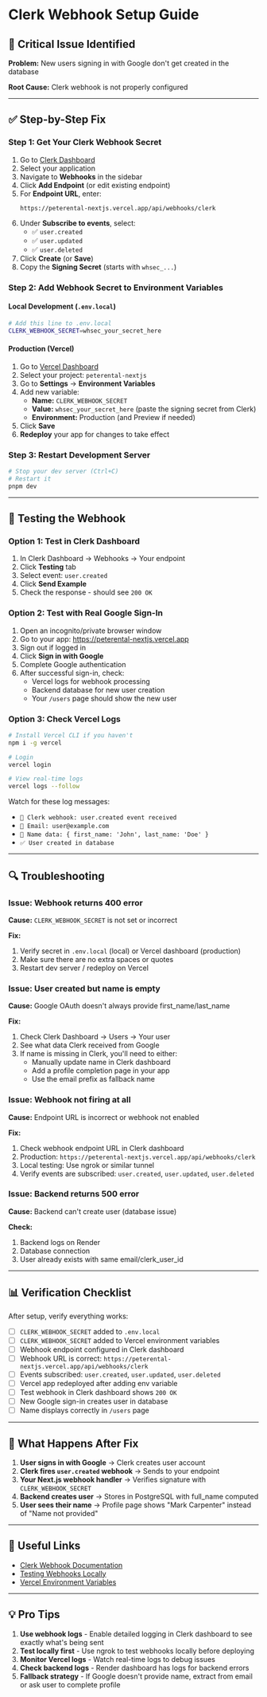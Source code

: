 # Clerk Webhook Setup Guide

## 🚨 Critical Issue Identified

**Problem:** New users signing in with Google don't get created in the database

**Root Cause:** Clerk webhook is not properly configured

---

## ✅ Step-by-Step Fix

### Step 1: Get Your Clerk Webhook Secret

1. Go to [Clerk Dashboard](https://dashboard.clerk.com)
2. Select your application
3. Navigate to **Webhooks** in the sidebar
4. Click **Add Endpoint** (or edit existing endpoint)
5. For **Endpoint URL**, enter:
   ```
   https://peterental-nextjs.vercel.app/api/webhooks/clerk
   ```
6. Under **Subscribe to events**, select:
   - ✅ `user.created`
   - ✅ `user.updated`
   - ✅ `user.deleted`
7. Click **Create** (or **Save**)
8. Copy the **Signing Secret** (starts with `whsec_...`)

### Step 2: Add Webhook Secret to Environment Variables

#### Local Development (`.env.local`)
```bash
# Add this line to .env.local
CLERK_WEBHOOK_SECRET=whsec_your_secret_here
```

#### Production (Vercel)
1. Go to [Vercel Dashboard](https://vercel.com)
2. Select your project: `peterental-nextjs`
3. Go to **Settings** → **Environment Variables**
4. Add new variable:
   - **Name:** `CLERK_WEBHOOK_SECRET`
   - **Value:** `whsec_your_secret_here` (paste the signing secret from Clerk)
   - **Environment:** Production (and Preview if needed)
5. Click **Save**
6. **Redeploy** your app for changes to take effect

### Step 3: Restart Development Server

```bash
# Stop your dev server (Ctrl+C)
# Restart it
pnpm dev
```

---

## 🧪 Testing the Webhook

### Option 1: Test in Clerk Dashboard
1. In Clerk Dashboard → Webhooks → Your endpoint
2. Click **Testing** tab
3. Select event: `user.created`
4. Click **Send Example**
5. Check the response - should see `200 OK`

### Option 2: Test with Real Google Sign-In
1. Open an incognito/private browser window
2. Go to your app: https://peterental-nextjs.vercel.app
3. Sign out if logged in
4. Click **Sign in with Google**
5. Complete Google authentication
6. After successful sign-in, check:
   - Vercel logs for webhook processing
   - Backend database for new user creation
   - Your `/users` page should show the new user

### Option 3: Check Vercel Logs
```bash
# Install Vercel CLI if you haven't
npm i -g vercel

# Login
vercel login

# View real-time logs
vercel logs --follow
```

Watch for these log messages:
- `🔔 Clerk webhook: user.created event received`
- `📧 Email: user@example.com`
- `👤 Name data: { first_name: 'John', last_name: 'Doe' }`
- `✅ User created in database`

---

## 🔍 Troubleshooting

### Issue: Webhook returns 400 error
**Cause:** `CLERK_WEBHOOK_SECRET` is not set or incorrect

**Fix:**
1. Verify secret in `.env.local` (local) or Vercel dashboard (production)
2. Make sure there are no extra spaces or quotes
3. Restart dev server / redeploy on Vercel

### Issue: User created but name is empty
**Cause:** Google OAuth doesn't always provide first_name/last_name

**Fix:**
1. Check Clerk Dashboard → Users → Your user
2. See what data Clerk received from Google
3. If name is missing in Clerk, you'll need to either:
   - Manually update name in Clerk dashboard
   - Add a profile completion page in your app
   - Use the email prefix as fallback name

### Issue: Webhook not firing at all
**Cause:** Endpoint URL is incorrect or webhook not enabled

**Fix:**
1. Check webhook endpoint URL in Clerk dashboard
2. Production: `https://peterental-nextjs.vercel.app/api/webhooks/clerk`
3. Local testing: Use ngrok or similar tunnel
4. Verify events are subscribed: `user.created`, `user.updated`, `user.deleted`

### Issue: Backend returns 500 error
**Cause:** Backend can't create user (database issue)

**Check:**
1. Backend logs on Render
2. Database connection
3. User already exists with same email/clerk_user_id

---

## 📊 Verification Checklist

After setup, verify everything works:

- [ ] `CLERK_WEBHOOK_SECRET` added to `.env.local`
- [ ] `CLERK_WEBHOOK_SECRET` added to Vercel environment variables
- [ ] Webhook endpoint configured in Clerk dashboard
- [ ] Webhook URL is correct: `https://peterental-nextjs.vercel.app/api/webhooks/clerk`
- [ ] Events subscribed: `user.created`, `user.updated`, `user.deleted`
- [ ] Vercel app redeployed after adding env variable
- [ ] Test webhook in Clerk dashboard shows `200 OK`
- [ ] New Google sign-in creates user in database
- [ ] Name displays correctly in `/users` page

---

## 🎯 What Happens After Fix

1. **User signs in with Google** → Clerk creates user account
2. **Clerk fires `user.created` webhook** → Sends to your endpoint
3. **Your Next.js webhook handler** → Verifies signature with `CLERK_WEBHOOK_SECRET`
4. **Backend creates user** → Stores in PostgreSQL with full_name computed
5. **User sees their name** → Profile page shows "Mark Carpenter" instead of "Name not provided"

---

## 🔗 Useful Links

- [Clerk Webhook Documentation](https://clerk.com/docs/integrations/webhooks/overview)
- [Testing Webhooks Locally](https://clerk.com/docs/integrations/webhooks/sync-data#testing-webhooks-locally)
- [Vercel Environment Variables](https://vercel.com/docs/projects/environment-variables)

---

## 💡 Pro Tips

1. **Use webhook logs** - Enable detailed logging in Clerk dashboard to see exactly what's being sent
2. **Test locally first** - Use ngrok to test webhooks locally before deploying
3. **Monitor Vercel logs** - Watch real-time logs to debug issues
4. **Check backend logs** - Render dashboard has logs for backend errors
5. **Fallback strategy** - If Google doesn't provide name, extract from email or ask user to complete profile
